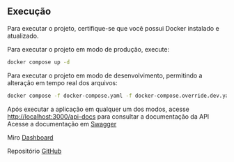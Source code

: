 ## Execução

Para executar o projeto, certifique-se que você possui Docker instalado e atualizado.

Para executar o projeto em modo de produção, execute:

```bash
docker compose up -d
```

Para executar o projeto em modo de desenvolvimento, permitindo a alteração em tempo real dos arquivos:

```bash
docker compose -f docker-compose.yaml -f docker-compose.override.dev.yaml up -d
```

Após executar a aplicação em qualquer um dos modos, acesse <http://localhost:3000/api-docs> para consultar a documentação da API
Acesse a documentação em
[Swagger](http://localhost:3000/api-docs)

Miro
[Dashboard](https://miro.com/welcomeonboard/SXlFMHltVDdnbHpET2tzSEs4ZXg0TmQ2cDJEQ3hWdHZQaW9ialU1bG1aQzBKcWp0dDNHWXo3N3VQancwNHJ0eXwzNDU4NzY0NTY1NDc4MTMzMDM1fDI=?share_link_id=713972953442)

Repositório
[GitHub](https://github.com/MarcusAguiarDev/fiap-fase-1)
